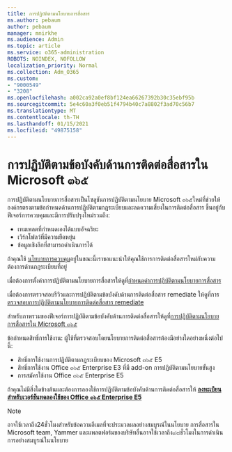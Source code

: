```yaml
---
title: การปฏิบัติตามนโยบายการสื่อสาร
ms.author: pebaum
author: pebaum
manager: mnirkhe
ms.audience: Admin
ms.topic: article
ms.service: o365-administration
ROBOTS: NOINDEX, NOFOLLOW
localization_priority: Normal
ms.collection: Adm_O365
ms.custom:
- "9000549"
- "3208"
ms.openlocfilehash: a002ca92a0ef8bf124ea66267392b30c35ebf95b
ms.sourcegitcommit: 5e4c60a3f0eb51f4794b40c7a8802f3ad70c56b7
ms.translationtype: MT
ms.contentlocale: th-TH
ms.lasthandoff: 01/15/2021
ms.locfileid: "49875158"
---
```

# <a name="communication-compliance-in-microsoft-365"></a>การปฏิบัติตามข้อบังคับด้านการติดต่อสื่อสารใน Microsoft ๓๖๕

การปฏิบัติตามนโยบายการสื่อสารเป็นโซลูชันการปฏิบัติตามนโยบาย Microsoft ๓๖๕ใหม่ที่ช่วยให้องค์กรตรงตามข้อกำหนดด้านการปฏิบัติตามกฎระเบียบและลดความเสี่ยงในการติดต่อสื่อสาร ขึ้นอยู่กับฟีเจอร์การควบคุมและมีการปรับปรุงใหม่รวมถึง:

- เทมเพลตที่กำหนดเองได้แบบอัจฉริยะ
- เวิร์กโฟลว์ที่มีความยืดหยุ่น
- ข้อมูลเชิงลึกที่สามารถดำเนินการได้

ถ้าคุณใช้ [นโยบายการควบคุม](https://docs.microsoft.com/microsoft-365/compliance/supervision-policies)อยู่ในขณะนี้เราขอแนะนำให้คุณใช้การการติดต่อสื่อสารใหม่กับความต้องการด้านกฎระเบียบที่อยู่

เมื่อต้องการตั้งค่าการปฏิบัติตามนโยบายการสื่อสารให้ดูที่[กำหนดค่าการปฏิบัติตามนโยบายการสื่อสาร](https://docs.microsoft.com/microsoft-365/compliance/communication-compliance-configure)

เมื่อต้องการตรวจสอบรีวิวและการปฏิบัติตามข้อบังคับด้านการติดต่อสื่อสาร remediate ให้ดูที่การ[ตรวจสอบการปฏิบัติตามนโยบายการติดต่อสื่อสาร remediate](https://docs.microsoft.com/microsoft-365/compliance/communication-compliance-investigate-remediate)

สำหรับภาพรวมของฟีเจอร์การปฏิบัติตามข้อบังคับด้านการติดต่อสื่อสารให้ดูที่[การปฏิบัติตามนโยบายการสื่อสารใน Microsoft ๓๖๕](https://docs.microsoft.com/microsoft-365/compliance/communication-compliance)

ข้อกำหนดสิทธิ์การใช้งาน: ผู้ใช้ที่ตรวจสอบโดยนโยบายการติดต่อสื่อสารต้องมีอย่างใดอย่างหนึ่งต่อไปนี้:

- สิทธิ์การใช้งานการปฏิบัติตามกฎระเบียบของ Microsoft ๓๖๕ E5
- สิทธิ์การใช้งาน Office ๓๖๕ Enterprise E3 ที่มี add-on การปฏิบัติตามนโยบายขั้นสูง
- การสมัครใช้งาน Office ๓๖๕ Enterprise E5

ถ้าคุณไม่มีสิ่งใดข้างต้นและต้องการลองใช้การปฏิบัติตามข้อบังคับด้านการติดต่อสื่อสารให้ **[ลงทะเบียนสำหรับเวอร์ชันทดลองใช้ของ Office ๓๖๕ Enterprise E5](https://go.microsoft.com/fwlink/p/?LinkID=698279)**

> [!NOTE]
> อาจใช้เวลาถึง24ชั่วโมงสำหรับข้อความอีเมลที่จะประมวลผลอย่างสมบูรณ์ในนโยบาย การสื่อสารใน Microsoft team, Yammer และแพลตฟอร์มของบริษัทอื่นอาจใช้เวลาถึง๔๘ชั่วโมงในการดำเนินการอย่างสมบูรณ์ในนโยบาย
